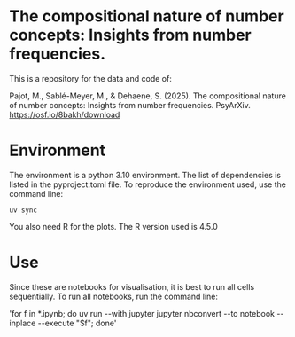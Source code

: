 # The compositional nature of number concepts: Insights from number frequencies.

This is a repository for the data and code of:

Pajot, M., Sablé-Meyer, M., & Dehaene, S. (2025). The compositional nature of number concepts: Insights from number frequencies. PsyArXiv. https://osf.io/8bakh/download

# Environment

The environment is a python 3.10 environment. The list of dependencies is listed in the pyproject.toml file. To reproduce the environment used, use the command line:

`uv sync`

You also need R for the plots. The R version used is 4.5.0

# Use

Since these are notebooks for visualisation, it is best to run all cells sequentially.
To run all notebooks, run the command line:

'for f in *.ipynb; do uv run --with jupyter jupyter nbconvert --to notebook --inplace --execute "$f"; done'
